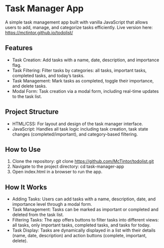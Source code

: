 # Task Manager App
A simple task management app built with vanilla JavaScript that allows users to add, manage, and categorize tasks efficiently.
Live version here: https://mctintor.github.io/todolist/

## Features
- Task Creation: Add tasks with a name, date, description, and importance flag.
- Task Filtering: Filter tasks by categories: all tasks, important tasks, completed tasks, and today’s tasks.
- Task Management: Mark tasks as completed, toggle their importance, and delete tasks.
- Modal Form: Task creation via a modal form, including real-time updates to the task list.

## Project Structure
- HTML/CSS: For layout and design of the task manager interface.
- JavaScript: Handles all task logic including task creation, task state changes (completed/important), and category-based filtering.

## How to Use
1. Clone the repository: git clone https://github.com/McTintor/todolist.git
2. Navigate to the project directory: cd task-manager-app
3. Open index.html in a browser to run the app.

## How It Works
- Adding Tasks: Users can add tasks with a name, description, date, and importance level through a modal form.
- Task Management: Tasks can be marked as important or completed and deleted from the task list.
- Filtering Tasks: The app offers buttons to filter tasks into different views: all tasks, only important tasks, completed tasks, and tasks for today.
- Task Display: Tasks are dynamically displayed in a list with their details (name, date, description) and action buttons (complete, important, delete).
